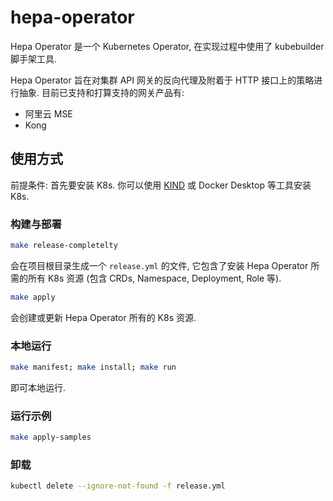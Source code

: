 # hepa-operator

Hepa Operator 是一个 Kubernetes Operator, 在实现过程中使用了 kubebuilder 脚手架工具.

Hepa Operator 旨在对集群 API 网关的反向代理及附着于 HTTP 接口上的策略进行抽象. 目前已支持和打算支持的网关产品有:

- 阿里云 MSE
- Kong

## 使用方式

前提条件: 首先要安装 K8s. 你可以使用 [KIND](https://sigs.k8s.io/kind) 或 Docker Desktop 等工具安装 K8s.

### 构建与部署

```sh
make release-completelty
```

会在项目根目录生成一个 `release.yml` 的文件, 它包含了安装 Hepa Operator 所需的所有 K8s 资源 (包含 CRDs, Namespace, Deployment, Role 等).

```sh
make apply
```

会创建或更新 Hepa Operator 所有的 K8s 资源.

### 本地运行

```sh
make manifest; make install; make run
```

即可本地运行.

### 运行示例

```sh
make apply-samples
```

### 卸载

```sh
kubectl delete --ignore-not-found -f release.yml
```
